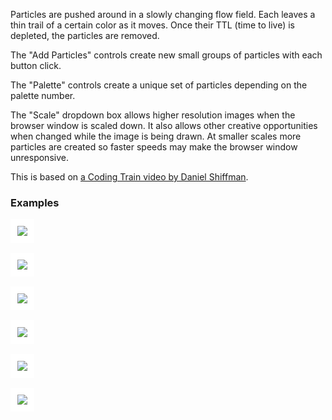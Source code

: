 
[//]: # (gen-title: Noise Flow Field - philthompson.me)

[//]: # (gen-keywords: perlin noise, noise, visualization, computer art)

[//]: # (gen-description: Art generated with Perlin Noise using p5.js")

[//]: # (gen-meta-end)

<style>
\#controls > * {
   	margin: 0.2rem;
}
\#controls2 > * {
   	margin: 0.2rem;
}
\#controls3 > * {
	margin: 0.2rem 0.5rem 0.2rem 0.5rem;
}
</style>
<script src="../p5-v1.9.0.min.js"></script>
<script>

let browserWindowScale = 1.0; // shrink browser window to say 50% (0.5) for higher-resolution output
let vectorGridNoiseIncrZ = 0.002 / browserWindowScale;
let vectorNoiseScale = 0.01 * browserWindowScale;
let noiseZ = 0.0;
const killAfterFrameCount = 10000;
let fpsSpan;
let statusSpan;
let fpsMultipleSelect;
let fpsMultiple = 1;
let ttlSelect;
let newParticleTtl = 1000;
let particleCountMultSelect;
let bgSelect;
let bgColor;

const particles = [];

let randomColorH = 0;
let particleSeed;
let usedPaletteNumber;
let palettePreview;

// based on https://martin.ankerl.com/2009/12/09/how-to-create-random-colors-programmatically/
// yes, p5.js has HSV mode, but i'm more interested in implementing
//   this myself to see how it works
function getNewRandomColor(sat, val) {
	const convertHsvToRgb = function(h, s, v) {
		const hInt = parseInt(h * 6.0);
		const f = (h * 6.0) - parseFloat(hInt);
		const p = v * (1 - s);
		const q = v * (1 - (f * s));
		const t = v * (1 - ((1 - f) * s));
		let r, g, b;
		if        (hInt == 0) {
			r = v; g = t; b = p;
		} else if (hInt == 1) {
			r = q; g = v; b = p;
		} else if (hInt == 2) {
			r = p; g = v; b = t;
		} else if (hInt == 3) {
			r = p; g = q; b = v;
		} else if (hInt == 4) {
			r = t; g = p; b = v;
		} else {
			r = v; g = p; b = q;
		}
		return [parseInt(r * 256), parseInt(g * 256), parseInt(b * 256)];
	};
	const goldenRatioConjugate = 0.618033988749895;
	randomColorH += goldenRatioConjugate;
	randomColorH = randomColorH % 1.0;
	return convertHsvToRgb(randomColorH, sat, val);
}

function resizeAndRepaint() {
	usedPaletteNumber = false;
	const newWidth = windowWidth - 40;
	const newHeight = (newWidth / 4) * 3;
	resizeCanvas(newWidth, newHeight);
	background(bgColor);
}

function setup() {
	bgColor = color(255);
	const controls = select('#controls');
	const controls2 = select('#controls2');
	const controls3 = select('#controls3');
	let c = createCanvas(1200, 800);
	let saveCanvasButton = createButton('Save Image');
	saveCanvasButton.mousePressed(function() {
		const dateStr = (new Date()).toISOString().split('.')[0].replaceAll(':', '') + 'Z';
		const paletteStr = usedPaletteNumber === false ? '' : ('-palette' + usedPaletteNumber);
		saveCanvas('noise-flow' + paletteStr + '-' + dateStr + '.png');
	});
	controls2.child(saveCanvasButton);
	saveCanvasButton.style('float', 'left');
	let addParticlesControlsLabel = createElement('span');
	controls.child(addParticlesControlsLabel);
	addParticlesControlsLabel.html("Add Particles:");
	let addBlackButton = createButton('Black');
	addBlackButton.mousePressed(function() {
		addParticles(100, color(0, 2), newParticleTtl);
	});
	controls.child(addBlackButton);
	let addWhiteButton = createButton('White');
	addWhiteButton.mousePressed(function() {
		addParticles(100, color(255, 2), newParticleTtl);
	});
	controls.child(addWhiteButton);
	let addRedButton = createButton('Red');
	addRedButton.mousePressed(function() {
		addParticles(100, color(255, 0, 0, 2), newParticleTtl);
	});
	controls.child(addRedButton);
	let addBlueButton = createButton('Blue');
	addBlueButton.mousePressed(function() {
		addParticles(100, color(0, 0, 255, 2), newParticleTtl);
	});
	controls.child(addBlueButton);
	let addGreenButton = createButton('Green');
	addGreenButton.mousePressed(function() {
		addParticles(100, color(0, 255, 0, 2), newParticleTtl);
	});
	controls.child(addGreenButton);
	fpsSpan = createElement('span');
	fpsSpan.style('float', 'right');
	controls3.child(fpsSpan);
	statusSpan = createElement('span');
	statusSpan.style('float', 'left');
	controls3.child(statusSpan);
	////-////-////-////-////-////-////-////-////-////-////
	fpsMultipleSelect = createSelect();
	fpsMultipleSelect.option('1x Speed', 1);
	fpsMultipleSelect.option('5x Speed', 5);
	fpsMultipleSelect.option('10x Speed', 10);
	fpsMultipleSelect.option('20x Speed', 20);
	fpsMultipleSelect.option('50x Speed', 50);
	fpsMultipleSelect.option('100x Speed', 100);
	controls2.child(fpsMultipleSelect);
	fpsMultipleSelect.selected(fpsMultiple);
	fpsMultipleSelect.changed(function() {
		fpsMultiple = parseInt(fpsMultipleSelect.value());
	});
	fpsMultipleSelect.style('float', 'left');
	////-////-////-////-////-////-////-////-////-////-////
	let resizeButton = createButton('Resize/Repaint');
	resizeButton.mousePressed(resizeAndRepaint);
	controls2.child(resizeButton);
	resizeButton.style('float', 'right');
	////-////-////-////-////-////-////-////-////-////-////
	scaleSelect = createSelect();
	scaleSelect.option('1000% Scale', 10.0);
	scaleSelect.option('500% Scale', 5.0);
	scaleSelect.option('200% Scale', 2.0);
	scaleSelect.option('100% Scale', 1.0);
	scaleSelect.option('90% Scale', 0.9);
	scaleSelect.option('80% Scale', 0.8);
	scaleSelect.option('67% Scale', 0.67);
	scaleSelect.option('50% Scale', 0.5);
	scaleSelect.option('30% Scale', 0.3);
	scaleSelect.option('10% Scale', 0.1);
	scaleSelect.option('5% Scale', 0.05);
	scaleSelect.option('1% Scale', 0.01);
	controls2.child(scaleSelect);
	scaleSelect.selected(1.0);
	scaleSelect.changed(function() {
		browserWindowScale = parseFloat(scaleSelect.value());
		if (browserWindowScale < 1.0) {
			fpsMultipleSelect.selected(1);
		}
		vectorGridNoiseIncrZ = 0.002 / browserWindowScale;
		vectorNoiseScale = 0.01 * browserWindowScale;
		strokeWeight(2.0 / browserWindowScale);
	});
	scaleSelect.style('float', 'right');
	////-////-////-////-////-////-////-////-////-////-////
	ttlSelect = createSelect();
	ttlSelect.option('TTL = 100', 100);
	ttlSelect.option('TTL = 500', 500);
	ttlSelect.option('TTL = 1000', 1000);
	ttlSelect.option('TTL = 5000', 5000);
	ttlSelect.option('TTL = 10000', 10000);
	ttlSelect.option('TTL = 50000', 50000);
	controls.child(ttlSelect);
	ttlSelect.selected(newParticleTtl);
	ttlSelect.changed(function() {
		newParticleTtl = parseInt(ttlSelect.value());
	});
	let paletteControlsLabel = createElement('span');
	controls2.child(paletteControlsLabel);
	paletteControlsLabel.html("Palette:");
	particleSeed = createInput(22, 'number');
	controls2.child(particleSeed);
	particleSeed.size(100);
	particleSeed.changed(updatePalettePreview);
	particleSeed.input(updatePalettePreview);
	let restartWithNumericSeed = createButton('Restart with Palette');
	restartWithNumericSeed.mousePressed(restart);
	controls2.child(restartWithNumericSeed);
	particleCountMultSelect = createSelect();
	particleCountMultSelect.option('0.1x Particle Count', 0.1);
	particleCountMultSelect.option('0.25x Particle Count', 0.25);
	particleCountMultSelect.option('0.5x Particle Count', 0.5);
	particleCountMultSelect.option('1x Particle Count', 1.0);
	particleCountMultSelect.option('2x Particle Count', 2.0);
	particleCountMultSelect.selected(0.5);
	controls2.child(particleCountMultSelect);
	bgSelect = createSelect();
	bgSelect.option('White Background', 255);
	bgSelect.option('Black Background', 0);
	controls2.child(bgSelect);
	bgSelect.selected(255);
	bgSelect.changed(function() {
		bgColor = color(parseInt(bgSelect.value()));
	});
	palettePreviewLabel = createElement('span');
	controls3.child(palettePreviewLabel);
	palettePreviewLabel.html('Palette Preview:');
	palettePreview = createElement('span');
	controls3.child(palettePreview);
	palettePreview.style('font-size', '1.8rem')
	resizeAndRepaint();
	select('div.wrap').style('max-width', 'inherit');
	strokeWeight(2.0 / browserWindowScale);
	strokeJoin(MITER);
	addParticles(1000, color(0, 0, 0, 2), killAfterFrameCount);
	frameRate(500);
	updatePalettePreview();
}

function updatePalettePreview() {
	palettePreview.style('background-color', 'rgb(' + bgColor + ',' + bgColor + ',' + bgColor + ')');
	palettePreview.html('');
	const colors = generateParticlesAndPaletteFromSeed(true);
	for (const c of colors) {
		palettePreview.html(palettePreview.html() + '<span style="color:rgb(' + c[0] + ',' + c[1] + ',' + c[2] + ');">■&nbsp;</span>');
	}
}

function generateParticlesAndPaletteFromSeed(shouldPreviewOnly) {
	const paletteColors = [];
	const theSeed = parseInt(particleSeed.value());
	randomSeed(theSeed);
	if (!shouldPreviewOnly) {
		usedPaletteNumber = theSeed;
	}
	const particleCountMult = parseFloat(particleCountMultSelect.value());
	const darkColors = random(1,3);
	const medColors = random(1,3);
	const lightColors = random(1,3);
	const saturation = random(0.2, 1.0);
	for (let i = 0; i < darkColors; i++) {
		const c = getNewRandomColor(saturation, random(0.1, 0.3));
		paletteColors.push(c);
		addParticles(parseInt(random(200,1000) * particleCountMult), color(c[0], c[1], c[2], 2), random(1000,5000), shouldPreviewOnly);
	}
	for (let i = 0; i < medColors; i++) {
		const c = getNewRandomColor(saturation, random(0.4, 0.7));
		paletteColors.push(c);
		addParticles(parseInt(random(200,1000) * particleCountMult), color(c[0], c[1], c[2], 2), random(1000,5000), shouldPreviewOnly);
	}
	for (let i = 0; i < lightColors; i++) {
		const c = getNewRandomColor(saturation, random(0.8, 1.0));
		paletteColors.push(c);
		addParticles(parseInt(random(200,1000) * particleCountMult), color(c[0], c[1], c[2], 2), random(1000,5000), shouldPreviewOnly);
	}
	return paletteColors;
}

// using an integer seed, generate a palette and some dark, medium, and light colors
// good palettes:
// 11   - pastel
// 17 - earth tones with purple
// 28 - white/purple/coral (good on black)
// 30 - blue/green
// 37 - pale green
// 529 - fairly bright rainbow-ish
// 999 - big palette
// 1100 - earth tones
function restart() {
	randomColorH = 0.0;
	particles.length = 0;
	resizeAndRepaint();
	generateParticlesAndPaletteFromSeed(false);
}

function addParticles(number, color, ttl, shouldPreviewOnly = false) {
	if (shouldPreviewOnly) {
		return;
	}
	for (let i = 0; i < parseInt(number / browserWindowScale); i++) {
		particles.push(new Particle(color, parseInt(ttl / browserWindowScale)));
	}
	if (statusSpan.html().includes("done")) {
		statusSpan.html("<small></small>");
	}
	loop();
}

function draw() {
	for (let i = 0; i < fpsMultiple; i++) {
		let anyAlive = false;
		for (let p of particles) {
			if (p.dead) {
				continue;
			}
			anyAlive = true;
			const angleAtPos = noise(
				p.pos.x * vectorNoiseScale,
				p.pos.y * vectorNoiseScale,
				noiseZ) * TWO_PI;
			p.applyForce(p5.Vector.fromAngle(angleAtPos));
			p.update();
			p.show();
		}
		noiseZ += vectorGridNoiseIncrZ;
		if (!anyAlive) {
			console.log("stopping after frame count [" + frameCount + "]");
			noLoop();
			particles.length = 0; // a way to clear a const array
			statusSpan.html("<small>done</small>");
			fpsSpan.html("<small>- fps</small>");
		}
		if (frameCount % 200 == 0) {
			let ttlMax = 0;
			let particlesCount = 0;
			for (let p of particles) {
				if (p.dead) {
					continue;
				}
				particlesCount++;
				if (p.ttl > ttlMax) {
					ttlMax = p.ttl;
				}
			}
			statusSpan.html("<small>TTL: " + (ttlMax).toLocaleString() + " - particles: " + (particlesCount).toLocaleString() + "</small>");
			fpsSpan.html("<small>" + round(frameRate() * fpsMultiple, 0) + " fps</small>");
		}
	}
}

class Particle {

	constructor(color, ttl) {
		this.color = color;
		this.ttl = ttl;
		this.pos = createVector(random(width), random(height));
		this.vel = createVector(0.0, 0.0);
		this.acc = createVector(0.0, 0.0);
		this.prev = this.pos.copy();
		this.dead = false;
	}

	updatePrev() {
		this.prev.x = this.pos.x;
		this.prev.y = this.pos.y;
	}

	update() {
		this.ttl--;
		this.updatePrev();

		// slow proportionally to speed squared
		// max speed is still slightly too high (gaps in line), so increase from 0.1 to 0.152
		let slow = this.vel.copy();
		slow.mag((slow.mag() * slow.mag()) * 0.1);
		this.vel.sub(slow);
		//this.vel.sub(p5.Vector.mult(this.vel, 0.152));
		this.vel.add(this.acc);
		this.pos.add(this.vel);
		this.acc.mult(0.0);

		if (this.pos.x > width) {
			this.pos.x = 0;
			this.updatePrev();
			if (this.ttl <= 0) {
				this.dead = true;
			}
		} else if (this.pos.x < 0) {
			this.pos.x = width;
			this.updatePrev();
			if (this.ttl <= 0) {
				this.dead = true;
			}
		}
		if (this.pos.y > height) {
			this.pos.y = 0;
			this.updatePrev();
			if (this.ttl <= 0) {
				this.dead = true;
			}
		} else if (this.pos.y < 0) {
			this.pos.y = height;
			this.updatePrev();
			if (this.ttl <= 0) {
				this.dead = true;
			}
		}
	}

	applyForce(forceVec) {
		this.acc.add(forceVec);
	}

	show() {
		stroke(this.color);
		//point(this.pos.x, this.pos.y);
		// overlapping line ends create visible "dots" all along the lines
		//line(this.pos.x, this.pos.y, this.prev.x, this.prev.y);
		// shrink the line a little to avoid the dots -- this has to be fine-tuned
		//   with the force that slows particles down to also eliminate gaps
		//   between these line segments
		const lineBeg = p5.Vector.lerp(this.pos, this.prev, 0.09);
		const lineEnd = p5.Vector.lerp(this.pos, this.prev, 0.91);
		line(lineBeg.x, lineBeg.y, lineEnd.x, lineEnd.y);
	}
}

</script>
<main style="text-align:center;"></main>
<div id="controls" style="text-align:center; font-size:1.1rem; margin-bottom:0.3rem;"></div>
<div id="controls2" style="text-align:center; font-size:1.1rem; margin-bottom:0.3rem;"></div>
<div id="controls3" style="text-align:center; font-size:1.1rem;"></div>
<div style="max-width: 52rem;margin-left: auto;margin-right: auto;">
<p>Particles are pushed around in a slowly changing flow field.  Each leaves a thin
trail of a certain color as it moves.  Once their TTL (time to live) is depleted,
the particles are removed.</p>
<p>The "Add Particles" controls create new small groups of particles with each button click.</p>
<p>The "Palette" controls create a unique set of particles depending on the palette number.</p>
<p>The "Scale" dropdown box allows higher resolution images when the browser window is scaled down.
It also allows other creative opportunities when changed while the image is being drawn.  At smaller
scales more particles are created so faster speeds may make the browser window unresponsive.</p>
<p>This is based on
<a target="_blank" href="https://www.youtube.com/watch?v=BjoM9oKOAKY">a Coding Train video by Daniel Shiffman</a>.</p>
<h3>Examples</h3>
<img class="width-100" style="border: 0.7rem solid white; margin-bottom: 1.0rem; padding: 0;" src="https://philthompson.me/s/img/2024/noise-flow-example1.png"/><br/>
<img class="width-100" style="border: 0.7rem solid white; margin-bottom: 1.0rem; padding: 0;" src="https://philthompson.me/s/img/2024/noise-flow-example2.png"/><br/>
<img class="width-100" style="border: 0.7rem solid white; margin-bottom: 1.0rem; padding: 0;" src="https://philthompson.me/s/img/2024/noise-flow-example3.png"/><br/>
<img class="width-100" style="border: 0.7rem solid white; margin-bottom: 1.0rem; padding: 0;" src="https://philthompson.me/s/img/2024/noise-flow-example4.png"/><br/>
<img class="width-100" style="border: 0.7rem solid white; margin-bottom: 1.0rem; padding: 0;" src="https://philthompson.me/s/img/2024/noise-flow-example5.png"/><br/>
<img class="width-100" style="border: 0.7rem solid white; margin-bottom: 1.0rem; padding: 0;" src="https://philthompson.me/s/img/2024/noise-flow-example6.png"/><br/>
</div>